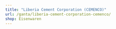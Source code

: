 ```yaml
---
title: "Liberia Cement Corporation (CEMENCO)"
url: /ganta/liberia-cement-corporation-cemenco/
shop: Eisenwaren
---
```

